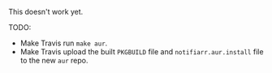 This doesn't work yet.

TODO:

- Make Travis run `make aur`.
- Make Travis upload the built `PKGBUILD` file and `notifiarr.aur.install` file to the new `aur` repo.
